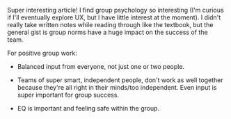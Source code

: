 Super interesting article! I find group psychology so interesting (I'm curious if I'll eventually explore UX, but I have little interest at the moment). I didn't really take written notes while reading through like the textbook, but the general gist is group norms have a huge impact on the success of the team. 

For positive group work:

- Balanced input from everyone, not just one or two people.

- Teams of super smart, independent people, don't work as well together because they're all right in their minds/too independent. Even input is super important for group success.

- EQ is important and feeling safe within the group.